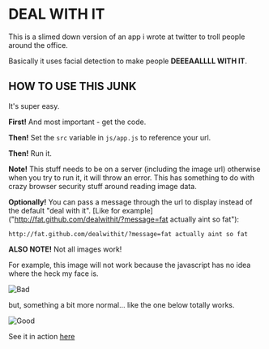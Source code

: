 DEAL WITH IT
============

This is a slimed down version of an app i wrote at twitter to troll people around the office.

Basically it uses facial detection to make people **DEEEAALLLL WITH IT**.


HOW TO USE THIS JUNK
--------------------

It's super easy.

**First!** And most important - get the code.

**Then!** Set the `src` variable in `js/app.js` to reference your url.

**Then!** Run it.

**Note!** This stuff needs to be on a server (including the image url) otherwise when you try to run it, it will throw an error. This has something to do with crazy browser security stuff around reading image data.

**Optionally!** You can pass a message through the url to display instead of the default "deal with it". [Like for example]("http://fat.github.com/dealwithit/?message=fat actually aint so fat"):

    http://fat.github.com/dealwithit/?message=fat actually aint so fat

**ALSO NOTE!** Not all images work!

For example, this image will not work because the javascript has no idea where the heck my face is.

![Bad](http://fat.github.com/dealwithit/img/bad.jpg)

but, something a bit more normal... like the one below totally works.

![Good](http://fat.github.com/dealwithit/img/good.jpg)

See it in action [here](http://fat.github.com/dealwithit/)